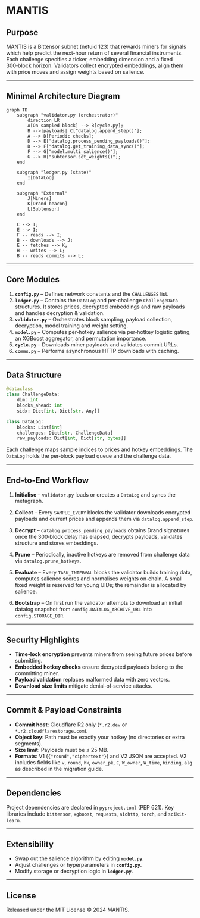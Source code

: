 # MANTIS

## Purpose
MANTIS is a Bittensor subnet (netuid 123) that rewards miners for signals which help predict the next-hour return of several financial instruments. Each challenge specifies a ticker, embedding dimension and a fixed 300‑block horizon. Validators collect encrypted embeddings, align them with price moves and assign weights based on salience.

---

## Minimal Architecture Diagram
```mermaid
graph TD
    subgraph "validator.py (orchestrator)"
        direction LR
        A[On sampled block] --> B[cycle.py];
        B -->|payloads| C["datalog.append_step()"];
        A --> D[Periodic checks];
        D --> E["datalog.process_pending_payloads()"];
        D --> F["datalog.get_training_data_sync()"]; 
        F --> G["model.multi_salience()"]; 
        G --> H["subtensor.set_weights()"];
    end

    subgraph "ledger.py (state)"
        I[DataLog]
    end

    subgraph "External"
        J[Miners]
        K[Drand beacon]
        L[Subtensor]
    end

    C --> I;
    E --> I;
    F -- reads --> I;
    B -- downloads --> J;
    E -- fetches --> K;
    H -- writes --> L;
    B -- reads commits --> L;
```

---

## Core Modules
1. **`config.py`** – Defines network constants and the `CHALLENGES` list.
2. **`ledger.py`** – Contains the `DataLog` and per‑challenge `ChallengeData` structures. It stores prices, decrypted embeddings and raw payloads and handles decryption & validation.
3. **`validator.py`** – Orchestrates block sampling, payload collection, decryption, model training and weight setting.
4. **`model.py`** – Computes per‑hotkey salience via per‑hotkey logistic gating, an XGBoost aggregator, and permutation importance.
5. **`cycle.py`** – Downloads miner payloads and validates commit URLs.
6. **`comms.py`** – Performs asynchronous HTTP downloads with caching.

---

## Data Structure
```python
@dataclass
class ChallengeData:
    dim: int
    blocks_ahead: int
    sidx: Dict[int, Dict[str, Any]]

class DataLog:
    blocks: List[int]
    challenges: Dict[str, ChallengeData]
    raw_payloads: Dict[int, Dict[str, bytes]]
```
Each challenge maps sample indices to prices and hotkey embeddings. The `DataLog` holds the per‑block payload queue and the challenge data.

---

## End‑to‑End Workflow
1. **Initialise** – `validator.py` loads or creates a `DataLog` and syncs the metagraph.
2. **Collect** – Every `SAMPLE_EVERY` blocks the validator downloads encrypted payloads and current prices and appends them via `datalog.append_step`.
3. **Decrypt** – `datalog.process_pending_payloads` obtains Drand signatures once the 300‑block delay has elapsed, decrypts payloads, validates structure and stores embeddings.
4. **Prune** – Periodically, inactive hotkeys are removed from challenge data via `datalog.prune_hotkeys`.
5. **Evaluate** – Every `TASK_INTERVAL` blocks the validator builds training data, computes salience scores and normalises weights on‑chain. A small fixed weight is reserved for young UIDs; the remainder is allocated by salience.

6. **Bootstrap** – On first run the validator attempts to download an initial datalog snapshot from `config.DATALOG_ARCHIVE_URL` into `config.STORAGE_DIR`.

---

## Security Highlights
- **Time‑lock encryption** prevents miners from seeing future prices before submitting.
- **Embedded hotkey checks** ensure decrypted payloads belong to the committing miner.
- **Payload validation** replaces malformed data with zero vectors.
- **Download size limits** mitigate denial‑of‑service attacks.

---

## Commit & Payload Constraints
- **Commit host**: Cloudflare R2 only (`*.r2.dev` or `*.r2.cloudflarestorage.com`).
- **Object key**: Path must be exactly your hotkey (no directories or extra segments).
- **Size limit**: Payloads must be ≤ 25 MB.
- **Formats**: V1 (`{"round","ciphertext"}`) and V2 JSON are accepted. V2 includes fields like `v`, `round`, `hk`, `owner_pk`, `C`, `W_owner`, `W_time`, `binding`, `alg` as described in the migration guide.

---

## Dependencies
Project dependencies are declared in `pyproject.toml` (PEP 621). Key libraries include `bittensor`, `xgboost`, `requests`, `aiohttp`, `torch`, and `scikit-learn`.

---

## Extensibility
- Swap out the salience algorithm by editing **`model.py`**.
- Adjust challenges or hyperparameters in **`config.py`**.
- Modify storage or decryption logic in **`ledger.py`**.

---

## License
Released under the MIT License © 2024 MANTIS.

